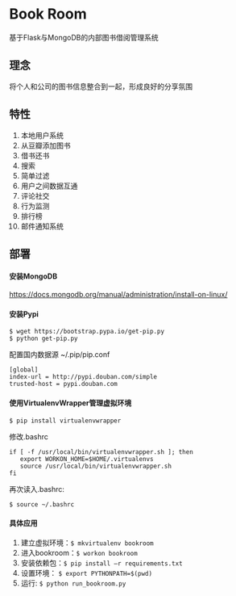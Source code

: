 Book Room
=========
基于Flask与MongoDB的内部图书借阅管理系统

## 理念
将个人和公司的图书信息整合到一起，形成良好的分享氛围

## 特性
1. 本地用户系统
2. 从豆瓣添加图书
3. 借书还书
4. 搜索
5. 简单过滤
6. 用户之间数据互通
7. 评论社交
8. 行为监测
9. 排行榜
10. 邮件通知系统

## 部署

#### 安装MongoDB
https://docs.mongodb.org/manual/administration/install-on-linux/

#### 安装Pypi
```
$ wget https://bootstrap.pypa.io/get-pip.py
$ python get-pip.py
```

配置国内数据源 ~/.pip/pip.conf
```
[global]
index-url = http://pypi.douban.com/simple
trusted-host = pypi.douban.com
```
#### 使用VirtualenvWrapper管理虚拟环境
```
$ pip install virtualenvwrapper
```
修改.bashrc
```
if [ -f /usr/local/bin/virtualenvwrapper.sh ]; then
   export WORKON_HOME=$HOME/.virtualenvs
   source /usr/local/bin/virtualenvwrapper.sh
fi
```
再次读入.bashrc:
```
$ source ~/.bashrc
```

#### 具体应用
1. 建立虚拟环境：`$ mkvirtualenv bookroom`
2. 进入bookroom：`$ workon bookroom`
3. 安装依赖包：`$ pip install –r requirements.txt`
4. 设置环境： `$ export PYTHONPATH=$(pwd)`
5. 运行: `$ python run_bookroom.py`